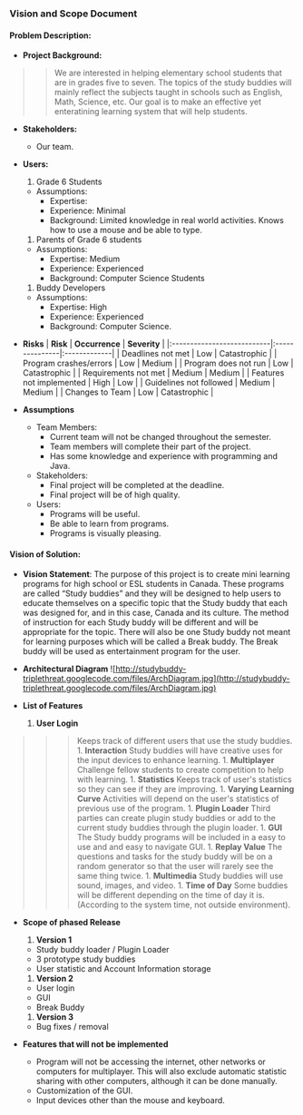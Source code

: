 ### Vision and Scope Document ###
#### Problem Description: ####
  * **Project Background:**
> > We are interested in helping elementary school students that are in grades five to seven.  The topics of the study buddies will mainly reflect the subjects taught in schools such as English, Math, Science, etc.  Our goal is to make an effective yet enteratining learning system that will help students.

  * **Stakeholders:**
    * Our team.

  * **Users:**
    1. Grade 6 Students
      * Assumptions:
        * Expertise:
        * Experience: Minimal
        * Background: Limited knowledge in real world activities. Knows how to use a mouse and be able to type.
    1. Parents of Grade 6 students
      * Assumptions:
        * Expertise: Medium
        * Experience: Experienced
        * Background: Computer Science Students
    1. Buddy Developers
      * Assumptions:
        * Expertise: High
        * Experience: Experienced
        * Background: Computer Science.

  * **Risks**
| **Risk**                   | **Occurrence** | **Severity** |
|:---------------------------|:---------------|:-------------|
| Deadlines not met        | Low | Catastrophic |
| Program crashes/errors   | Low | Medium |
| Program does not run     | Low | Catastrophic |
| Requirements not met     | Medium | Medium |
| Features not implemented | High | Low |
| Guidelines not followed  | Medium | Medium |
| Changes to Team          | Low | Catastrophic |

  * **Assumptions**
    * Team Members:
      * Current team will not be changed throughout the semester.
      * Team members will complete their part of the project.
      * Has some knowledge and experience with programming and Java.
    * Stakeholders:
      * Final project will be completed at the deadline.
      * Final project will be of high quality.
    * Users:
      * Programs will be useful.
      * Be able to learn from programs.
      * Programs is visually pleasing.


#### Vision of Solution: ####
  * **Vision Statement**:  The purpose of this project is to create mini learning programs for high school or ESL students in Canada.  These programs are called “Study buddies” and they will be designed to help users to educate themselves on a specific topic that the Study buddy that each was designed for, and in this case, Canada and its culture.  The method of instruction for each Study buddy will be different and will be appropriate for the topic.  There will also be one Study buddy not meant for learning purposes which will be called a Break buddy.  The Break buddy will be used as entertainment  program for the user.

  * **Architectural Diagram**
![http://studybuddy-triplethreat.googlecode.com/files/ArchDiagram.jpg](http://studybuddy-triplethreat.googlecode.com/files/ArchDiagram.jpg)
  * **List of Features**
    1. **User Login**
> > > Keeps track of different users that use the study buddies.
    1. **Interaction**
> > > Study buddies will have creative uses for the input devices to enhance learning.
    1. **Multiplayer**
> > > Challenge fellow students to create competition to help with learning.
    1. **Statistics**
> > > Keeps track of user's statistics so they can see if they are improving.
    1. **Varying Learning Curve**
> > > Activities will depend on the user's statistics of previous use of the program.
    1. **Plugin Loader**
> > > Third parties can create plugin study buddies or add to the current study buddies through the plugin loader.
    1. **GUI**
> > > The Study buddy programs will be included in a easy to use and and easy to navigate GUI.
    1. **Replay Value**
> > > The questions and tasks for the study buddy will be on a random generator so that the user will rarely see the same thing twice.
    1. **Multimedia**
> > > Study buddies will use sound, images, and video.
    1. **Time of Day**
> > > Some buddies will be different depending on the time of day it is. (According to the system time, not outside environment).

  * **Scope of phased Release**
    1. **Version 1**
      * Study buddy loader / Plugin Loader
      * 3 prototype study buddies
      * User statistic and Account Information storage
    1. **Version 2**
      * User login
      * GUI
      * Break Buddy
    1. **Version 3**
      * Bug fixes / removal

  * **Features that will not be implemented**
    * Program will not be accessing the internet, other networks or computers for multiplayer.  This will also exclude automatic statistic sharing with other computers, although it can be done manually.
    * Customization of the GUI.
    * Input devices other than the mouse and keyboard.